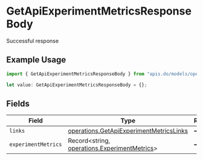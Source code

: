 # GetApiExperimentMetricsResponseBody

Successful response

## Example Usage

```typescript
import { GetApiExperimentMetricsResponseBody } from "apis.do/models/operations";

let value: GetApiExperimentMetricsResponseBody = {};
```

## Fields

| Field                                                                                              | Type                                                                                               | Required                                                                                           | Description                                                                                        |
| -------------------------------------------------------------------------------------------------- | -------------------------------------------------------------------------------------------------- | -------------------------------------------------------------------------------------------------- | -------------------------------------------------------------------------------------------------- |
| `links`                                                                                            | [operations.GetApiExperimentMetricsLinks](../../models/operations/getapiexperimentmetricslinks.md) | :heavy_minus_sign:                                                                                 | N/A                                                                                                |
| `experimentMetrics`                                                                                | Record<string, [operations.ExperimentMetrics](../../models/operations/experimentmetrics.md)>       | :heavy_minus_sign:                                                                                 | N/A                                                                                                |